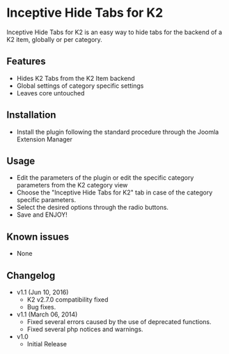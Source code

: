 # Inceptive Hide Tabs for K2
Inceptive Hide Tabs for K2 is an easy way to hide tabs for the backend of a K2 item, globally or per category.

## Features

*   Hides K2 Tabs from the K2 Item backend
*   Global settings of category specific settings
*   Leaves core untouched

## Installation

*   Install the plugin following the standard procedure through the Joomla Extension Manager

## Usage

*   Edit the parameters of the plugin or edit the specific category parameters from the K2 category view
*   Choose the "Inceptive Hide Tabs for K2" tab in case of the category specific parameters.
*   Select the desired options through the radio buttons.
*   Save and ENJOY!

## Known issues

*   None

## Changelog

*   v1.1 (Jun 10, 2016)
    *   K2 v2.7.0 compatibility fixed
    *   Bug fixes.
*   v1.1 (March 06, 2014)
    *   Fixed several errors caused by the use of deprecated functions.
    *   Fixed several php notices and warnings.
*   v1.0
    *   Initial Release